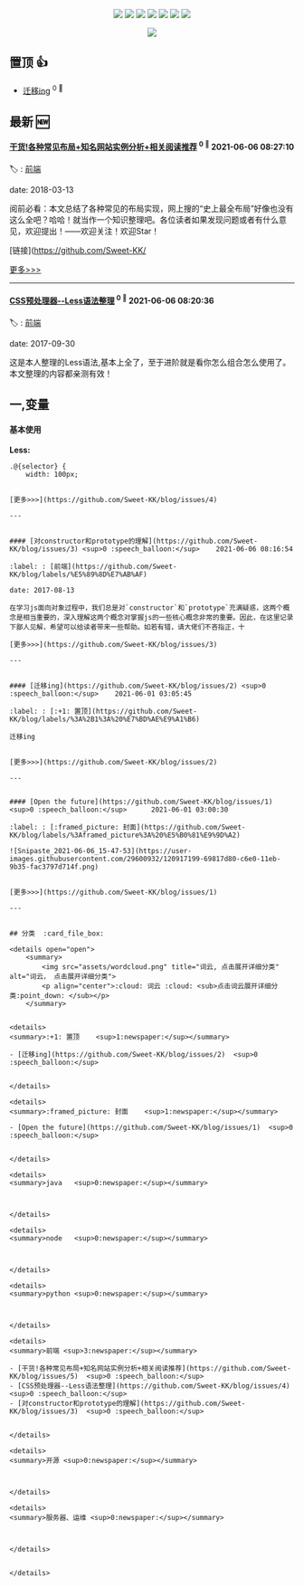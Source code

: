 

<p align='center'>
    <img src="https://badgen.net/badge/labels/8"/>
    <img src="https://badgen.net/github/issues/Sweet-KK/blog"/>
    <img src="https://badgen.net/badge/last-commit/2021-06-06 08:27:41"/>
    <img src="https://badgen.net/github/forks/Sweet-KK/blog"/>
    <img src="https://badgen.net/github/stars/Sweet-KK/blog"/>
    <img src="https://badgen.net/github/watchers/Sweet-KK/blog"/>
    <img src="https://badgen.net/github/release/Sweet-KK/blog"/>
</p>

<p align='center'>
    <a href="https://github.com/jwenjian/visitor-count-badge">
        <img src="https://visitor-badge.glitch.me/badge?page_id=sweet_kk.blog"/>
    </a>
</p>


## 置顶 :thumbsup: 
- [迁移ing](https://github.com/Sweet-KK/blog/issues/2)  <sup>0 :speech_balloon:</sup>  	 
## 最新 :new: 

#### [干货!各种常见布局+知名网站实例分析+相关阅读推荐](https://github.com/Sweet-KK/blog/issues/5) <sup>0 :speech_balloon:</sup> 	 2021-06-06 08:27:10

:label: : [前端](https://github.com/Sweet-KK/blog/labels/%E5%89%8D%E7%AB%AF)

date: 2018-03-13

阅前必看：本文总结了各种常见的布局实现，网上搜的“史上最全布局”好像也没有这么全吧？哈哈！就当作一个知识整理吧。各位读者如果发现问题或者有什么意见，欢迎提出！——欢迎关注！欢迎Star！

[链接](https://github.com/Sweet-KK/

[更多>>>](https://github.com/Sweet-KK/blog/issues/5)

---


#### [CSS预处理器--Less语法整理](https://github.com/Sweet-KK/blog/issues/4) <sup>0 :speech_balloon:</sup> 	 2021-06-06 08:20:36

:label: : [前端](https://github.com/Sweet-KK/blog/labels/%E5%89%8D%E7%AB%AF)

date: 2017-09-30

这是本人整理的Less语法,基本上全了，至于进阶就是看你怎么组合怎么使用了。本文整理的内容都亲测有效！


## 一,变量
#### 基本使用
**Less:**
```
.@{selector} {
    width: 100px;
  

[更多>>>](https://github.com/Sweet-KK/blog/issues/4)

---


#### [对constructor和prototype的理解](https://github.com/Sweet-KK/blog/issues/3) <sup>0 :speech_balloon:</sup> 	 2021-06-06 08:16:54

:label: : [前端](https://github.com/Sweet-KK/blog/labels/%E5%89%8D%E7%AB%AF)

date: 2017-08-13

在学习js面向对象过程中，我们总是对`constructor`和`prototype`充满疑惑，这两个概念是相当重要的，深入理解这两个概念对掌握js的一些核心概念非常的重要。因此，在这里记录下鄙人见解，希望可以给读者带来一些帮助。如若有错，请大佬们不吝指正，十

[更多>>>](https://github.com/Sweet-KK/blog/issues/3)

---


#### [迁移ing](https://github.com/Sweet-KK/blog/issues/2) <sup>0 :speech_balloon:</sup> 	 2021-06-01 03:05:45

:label: : [:+1: 置顶](https://github.com/Sweet-KK/blog/labels/%3A%2B1%3A%20%E7%BD%AE%E9%A1%B6)

迁移ing


[更多>>>](https://github.com/Sweet-KK/blog/issues/2)

---


#### [Open the future](https://github.com/Sweet-KK/blog/issues/1) <sup>0 :speech_balloon:</sup> 	 2021-06-01 03:00:30

:label: : [:framed_picture: 封面](https://github.com/Sweet-KK/blog/labels/%3Aframed_picture%3A%20%E5%B0%81%E9%9D%A2)

![Snipaste_2021-06-06_15-47-53](https://user-images.githubusercontent.com/29600932/120917199-69817d80-c6e0-11eb-9b35-fac3797d714f.png)


[更多>>>](https://github.com/Sweet-KK/blog/issues/1)

---


## 分类  :card_file_box: 

<details open="open">
    <summary>
        <img src="assets/wordcloud.png" title="词云, 点击展开详细分类" alt="词云， 点击展开详细分类">
        <p align="center">:cloud: 词云 :cloud: <sub>点击词云展开详细分类:point_down: </sub></p>
    </summary>


<details>
<summary>:+1: 置顶	<sup>1:newspaper:</sup></summary>

- [迁移ing](https://github.com/Sweet-KK/blog/issues/2)  <sup>0 :speech_balloon:</sup>  	 


</details>

<details>
<summary>:framed_picture: 封面	<sup>1:newspaper:</sup></summary>

- [Open the future](https://github.com/Sweet-KK/blog/issues/1)  <sup>0 :speech_balloon:</sup>  	 


</details>

<details>
<summary>java	<sup>0:newspaper:</sup></summary>



</details>

<details>
<summary>node	<sup>0:newspaper:</sup></summary>



</details>

<details>
<summary>python	<sup>0:newspaper:</sup></summary>



</details>

<details>
<summary>前端	<sup>3:newspaper:</sup></summary>

- [干货!各种常见布局+知名网站实例分析+相关阅读推荐](https://github.com/Sweet-KK/blog/issues/5)  <sup>0 :speech_balloon:</sup>  	 
- [CSS预处理器--Less语法整理](https://github.com/Sweet-KK/blog/issues/4)  <sup>0 :speech_balloon:</sup>  	 
- [对constructor和prototype的理解](https://github.com/Sweet-KK/blog/issues/3)  <sup>0 :speech_balloon:</sup>  	 


</details>

<details>
<summary>开源	<sup>0:newspaper:</sup></summary>



</details>

<details>
<summary>服务器、运维	<sup>0:newspaper:</sup></summary>



</details>


</details>    

